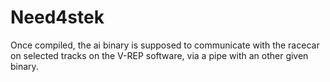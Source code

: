 # Need4stek

Once compiled, the ai binary is supposed to communicate with the racecar on selected tracks on the V-REP software, via a pipe with an other given binary.
